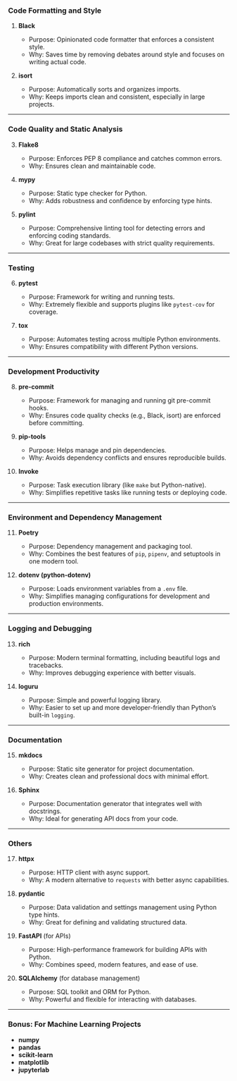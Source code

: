 
### **Code Formatting and Style**
1. **Black**  
   - Purpose: Opinionated code formatter that enforces a consistent style.  
   - Why: Saves time by removing debates around style and focuses on writing actual code.

2. **isort**  
   - Purpose: Automatically sorts and organizes imports.  
   - Why: Keeps imports clean and consistent, especially in large projects.

---

### **Code Quality and Static Analysis**
3. **Flake8**  
   - Purpose: Enforces PEP 8 compliance and catches common errors.  
   - Why: Ensures clean and maintainable code.

4. **mypy**  
   - Purpose: Static type checker for Python.  
   - Why: Adds robustness and confidence by enforcing type hints.

5. **pylint**  
   - Purpose: Comprehensive linting tool for detecting errors and enforcing coding standards.  
   - Why: Great for large codebases with strict quality requirements.

---

### **Testing**
6. **pytest**  
   - Purpose: Framework for writing and running tests.  
   - Why: Extremely flexible and supports plugins like `pytest-cov` for coverage.

7. **tox**  
   - Purpose: Automates testing across multiple Python environments.  
   - Why: Ensures compatibility with different Python versions.

---

### **Development Productivity**
8. **pre-commit**  
   - Purpose: Framework for managing and running git pre-commit hooks.  
   - Why: Ensures code quality checks (e.g., Black, isort) are enforced before committing.

9. **pip-tools**  
   - Purpose: Helps manage and pin dependencies.  
   - Why: Avoids dependency conflicts and ensures reproducible builds.

10. **Invoke**  
    - Purpose: Task execution library (like `make` but Python-native).  
    - Why: Simplifies repetitive tasks like running tests or deploying code.

---

### **Environment and Dependency Management**
11. **Poetry**  
    - Purpose: Dependency management and packaging tool.  
    - Why: Combines the best features of `pip`, `pipenv`, and setuptools in one modern tool.

12. **dotenv (python-dotenv)**  
    - Purpose: Loads environment variables from a `.env` file.  
    - Why: Simplifies managing configurations for development and production environments.

---

### **Logging and Debugging**
13. **rich**  
    - Purpose: Modern terminal formatting, including beautiful logs and tracebacks.  
    - Why: Improves debugging experience with better visuals.

14. **loguru**  
    - Purpose: Simple and powerful logging library.  
    - Why: Easier to set up and more developer-friendly than Python’s built-in `logging`.

---

### **Documentation**
15. **mkdocs**  
    - Purpose: Static site generator for project documentation.  
    - Why: Creates clean and professional docs with minimal effort.

16. **Sphinx**  
    - Purpose: Documentation generator that integrates well with docstrings.  
    - Why: Ideal for generating API docs from your code.

---

### **Others**
17. **httpx**  
    - Purpose: HTTP client with async support.  
    - Why: A modern alternative to `requests` with better async capabilities.

18. **pydantic**  
    - Purpose: Data validation and settings management using Python type hints.  
    - Why: Great for defining and validating structured data.

19. **FastAPI** (for APIs)  
    - Purpose: High-performance framework for building APIs with Python.  
    - Why: Combines speed, modern features, and ease of use.

20. **SQLAlchemy** (for database management)  
    - Purpose: SQL toolkit and ORM for Python.  
    - Why: Powerful and flexible for interacting with databases.

---

### Bonus: For Machine Learning Projects
- **numpy**  
- **pandas**  
- **scikit-learn**  
- **matplotlib**  
- **jupyterlab**

